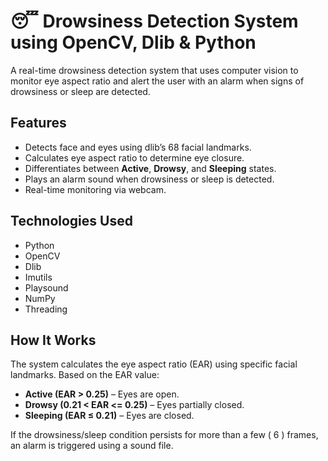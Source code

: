 ﻿# 😴 Drowsiness Detection System using OpenCV, Dlib & Python

A real-time drowsiness detection system that uses computer vision to monitor eye aspect ratio and alert the user with an alarm when signs of drowsiness or sleep are detected.

##  Features

- Detects face and eyes using dlib’s 68 facial landmarks.
- Calculates eye aspect ratio to determine eye closure.
- Differentiates between **Active**, **Drowsy**, and **Sleeping** states.
- Plays an alarm sound when drowsiness or sleep is detected.
- Real-time monitoring via webcam.


##  Technologies Used

- Python
- OpenCV
- Dlib
- Imutils
- Playsound
- NumPy
- Threading

##  How It Works

The system calculates the eye aspect ratio (EAR) using specific facial landmarks. Based on the EAR value:

- **Active (EAR > 0.25)** – Eyes are open.
- **Drowsy (0.21 < EAR <= 0.25)** – Eyes partially closed.
- **Sleeping (EAR ≤ 0.21)** – Eyes are closed.

If the drowsiness/sleep condition persists for more than a few ( 6 ) frames, an alarm is triggered using a sound file.
